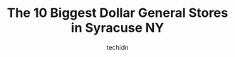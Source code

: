 ---
layout: ampstory
image: https://i0.wp.com/www.depkes.org/wp-content/uploads/2023/06/dollar-general-0-in-syracuse-ny-1685967562.jpeg?resize=640,853
author: techidn
featured: false
description: Discover the impressive array of Dollar General options in Syracuse NY, where you can find 10 of the largest Dollar General establishments in the area. From renowned classics to hidden gems,
title: The 10 Biggest Dollar General Stores in Syracuse NY
cover:
   title: The 10 Biggest Dollar General Stores in Syracuse NY
   subtitle: Rickpate
   background: https://www.depkes.org/wp-content/uploads/2023/06/dollar-general-0-in-syracuse-ny-1685967562.jpeg

pages: 
 - layout: thirds
   top: <h1>#1 Dollar General</h1>
   bottom: "<p>Like most dollar generals. The only thing is, there is one employee who runs the place like a a trap house. Seems like he thinks its his own personal Bodega, and he runs</p>"
   background: https://www.depkes.org/wp-content/uploads/2023/06/dollar-general-1-in-syracuse-ny-1685967562.jpeg
   backgroundblur: true
 - layout: thirds
   top: <h1>#2 Dollar General</h1>
   bottom: "<p>6320 S Salina St, Nedrow, NY 13120, United States</p>"
   background: https://www.depkes.org/wp-content/uploads/2023/06/dollar-general-2-in-syracuse-ny-1685967563.jpeg
   cta:
      link: https://www.depkes.org/blog/the-10-biggest-dollar-general-stores-in-syracuse-ny/
      text: The 10 Biggest Dollar General Stores in Syracuse NY
 - layout: thirds
   top: <h1>#3 Dollar General</h1>
   bottom: "<p>220 S Geddes St, Syracuse, NY 13204, United States</p>"
   background: https://www.depkes.org/wp-content/uploads/2023/06/dollar-general-3-in-syracuse-ny-1685967563.jpeg
   cta:
      link: https://www.depkes.org/blog/the-10-biggest-dollar-general-stores-in-syracuse-ny/
      text: The 10 Biggest Dollar General Stores in Syracuse NY
 - layout: thirds
   top: <h1>#4 Dollar General</h1>
   bottom: "<p>2202 Brewerton Rd, Mattydale, NY 13211, United States</p>"
   background: https://images.unsplash.com/photo-1615749413727-825b59a857b5?ixlib=rb-4.0.3&ixid=MnwxMjA3fDB8MHxwaG90by1wYWdlfHx8fGVufDB8fHx8&auto=format&fit=crop&w=640&h=853&q=80
   cta:
      link: https://www.depkes.org/blog/the-10-biggest-dollar-general-stores-in-syracuse-ny/
      text: The 10 Biggest Dollar General Stores in Syracuse NY
 - layout: thirds
   top: <h1>#5 Dollar General</h1>
   bottom: "<p>7031 Manlius Center Rd, East Syracuse, NY 13057, United States</p>"
   background: https://images.unsplash.com/photo-1557672172-298e090bd0f1?ixlib=rb-4.0.3&ixid=MnwxMjA3fDB8MHxwaG90by1wYWdlfHx8fGVufDB8fHx8&auto=format&fit=crop&w=640&h=853&q=80
   cta:
      link: https://www.depkes.org/blog/the-10-biggest-dollar-general-stores-in-syracuse-ny/
      text: The 10 Biggest Dollar General Stores in Syracuse NY
 - layout: thirds
   top: <h1>#6 Dollar General</h1>
   bottom: "<p>4141 S Salina St, Syracuse, NY 13205, United States</p>"
   background: https://images.unsplash.com/photo-1489648022186-8f49310909a0?ixlib=rb-4.0.3&ixid=MnwxMjA3fDB8MHxwaG90by1wYWdlfHx8fGVufDB8fHx8&auto=format&fit=crop&w=640&h=853&q=80
   cta:
      link: https://www.depkes.org/blog/the-10-biggest-dollar-general-stores-in-syracuse-ny/
      text: The 10 Biggest Dollar General Stores in Syracuse NY
 - layout: thirds
   top: <h1>#7 Dollar General</h1>
   bottom: "<p>2922 E Genesee St, Syracuse, NY 13224, United States</p>"
   background: https://images.unsplash.com/photo-1608501821300-4f99e58bba77?ixlib=rb-4.0.3&ixid=MnwxMjA3fDB8MHxwaG90by1wYWdlfHx8fGVufDB8fHx8&auto=format&fit=crop&w=640&h=853&q=80
   cta:
      link: https://www.depkes.org/blog/the-10-biggest-dollar-general-stores-in-syracuse-ny/
      text: The 10 Biggest Dollar General Stores in Syracuse NY
 - layout: thirds
   middle: Continue reading...
   background: https://images.unsplash.com/photo-1536745287225-21d689278fd1?ixlib=rb-4.0.3&ixid=MnwxMjA3fDB8MHxwaG90by1wYWdlfHx8fGVufDB8fHx8&auto=format&fit=crop&w=640&h=853&q=80
   cta:
      link: https://www.depkes.org/blog/the-10-biggest-dollar-general-stores-in-syracuse-ny/
      text: The 10 Biggest Dollar General Stores in Syracuse NY
      
---